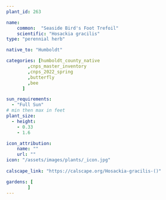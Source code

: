 ```yaml
---
plant_id: 263 

name: 
    common:  "Seaside Bird's Foot Trefoil"   
    scientific: "Hosackia gracilis"   
type: "perennial herb"

native_to: "Humboldt"

categories: [humboldt_county_native
        ,cnps_master_inventory
        ,cnps_2022_spring
        ,butterfly
        ,bee
      ]

sun_requirements:
  - "Full Sun"
# min then max in feet
plant_size:
  - height: 
    - 0.33 
    - 1.6

icon_attribution: 
    name: ""
    url: ""
icon: "/assets/images/plants/_icon.jpg"
 
calscape_link: "https://calscape.org/Hosackia-gracilis-()"

gardens: [
        ]
---
```


